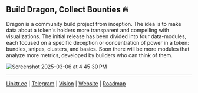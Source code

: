 ## Build Dragon, Collect Bounties 🔥

Dragon is a community build project from inception. The idea is to make data about a token's holders more transparent and compelling with visualizations. The initial release has been divided into four data-modules, each focused on a specific deception or concentration of power in a token: bundles, snipes, clusters, and basics. Soon there will be more modules that analyze more metrics, developed by builders who can think of them.

![Screenshot 2025-03-06 at 4 45 30 PM](https://github.com/user-attachments/assets/6292af01-436b-4d15-b3ca-f7918c4a07a9)

---

[Linktr.ee](https://linktr.ee/alphadragon) |
[Telegram](https://t.me/+OU0SLVfcpEZhZWQx) | 
[Vision](https://dragon-12.gitbook.io/alpha-dragon) | 
[Website](https://alpha-dragon.ai/index.html) | 
[Roadmap](https://docs.google.com/presentation/d/e/2PACX-1vRWKTS6OiL_j0Xb707QJcrb18XhJQn8zdX7LgQIGvrWEaSPtL0cQAOz6_yt87lN3ZUMyIAFINNTh-LL/pub?start=true&loop=true&delayms=10000) 
